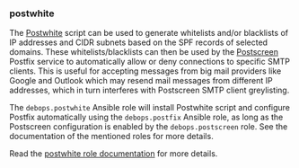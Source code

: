 ### postwhite

The [Postwhite](https://github.com/stevejenkins/postwhite) script can be
used to generate whitelists and/or blacklists of IP addresses and CIDR
subnets based on the SPF records of selected domains. These
whitelists/blacklists can then be used by the
[Postscreen](http://www.postfix.org/POSTSCREEN_README.html) Postfix
service to automatically allow or deny connections to specific SMTP
clients. This is useful for accepting messages from big mail providers
like Google and Outlook which may resend mail messages from different IP
addresses, which in turn interferes with Postscreen SMTP client
greylisting.

The `debops.postwhite` Ansible role will install Postwhite script and
configure Postfix automatically using the `debops.postfix` Ansible role,
as long as the Postscreen configuration is enabled by the
`debops.postscreen` role. See the documentation of the mentioned roles
for more details.

Read the [postwhite role documentation](https://docs.debops.org/en/stable-3.0/ansible/roles/postwhite/) for more details.
